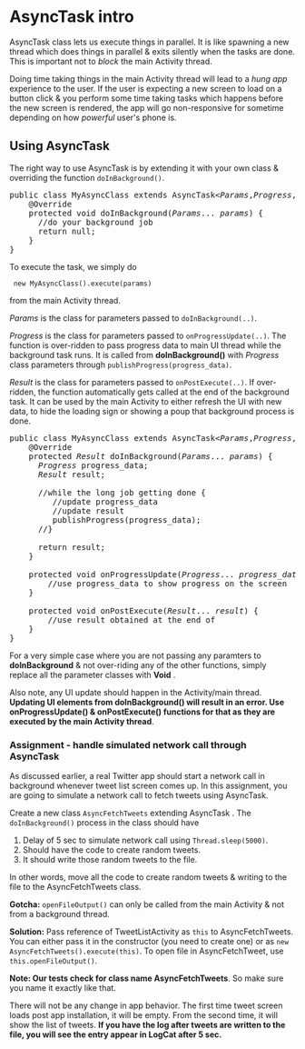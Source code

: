 # AsyncTask intro

AsyncTask class lets us execute things in parallel. It is like spawning a new thread which does things in parallel & exits silently when the tasks are done. This is important not to *block* the main Activity thread. 

Doing time taking things in the main Activity thread will lead to a *hung app* experience to the user. If the user is expecting a new screen to load on a button click & you perform some time taking tasks which happens before the new screen is rendered, the app will go non-responsive for sometime depending on how *powerful* user's phone is. 

## Using AsyncTask 

The right way to use AsyncTask is by extending it with your own class & overriding the function `doInBackground()`.

<pre>
public class MyAsyncClass extends AsyncTask&lt;<i>Params</i>,<i>Progress</i>,<i>Result</i>&gt; {
	@Override
	protected void doInBackground(<i>Params</i>... <i>params</i>) {
	  //do your background job
	  return null;
	}
}
</pre>

To execute the task, we simply do

     new MyAsyncClass().execute(params)

from the main Activity thread. 

*Params* is the class for parameters passed to `doInBackground(..)`. 

*Progress* is the class for parameters passed to `onProgressUpdate(..)`. The function is over-ridden to pass progress data to main UI thread while the background task runs. It is called from **doInBackground()** with *Progress* class parameters through `publishProgress(progress_data)`.

*Result* is the class for parameters passed to `onPostExecute(..)`. If over-ridden, the function automatically gets called at the end of the background task. It can be used by the main Activity to either refresh the UI with new data, to hide the loading sign or showing a poup that background process is done.

<pre>
public class MyAsyncClass extends AsyncTask&lt;<i>Params</i>,<i>Progress</i>,<i>Result</i>&gt; {
	@Override
	protected <i>Result</i> doInBackground(<i>Params</i>... <i>params</i>) {
	  <i>Progress</i> progress_data;
	  <i>Result</i> result;

	  //while the long job getting done {
	     //update progress_data
		 //update result 
		 publishProgress(progress_data);
	  //}
	  
	  return result;
	}

	protected void onProgressUpdate(<i>Progress</i>... <i>progress_data</i>) {
		//use progress_data to show progress on the screen
	}

	protected void onPostExecute(<i>Result</i>... <i>result</i>) {
		//use result obtained at the end of 
	}
}
</pre>


For a very simple case where you are not passing any paramters to **doInBackground** & not over-riding any of the other functions, simply replace all the parameter classes with **Void** . 

Also note, any UI update should happen in the Activity/main thread. **Updating UI elements from doInBackground() will result in an error. Use onProgressUpdate() & onPostExecute() functions for that as they are executed by the main Activity thread**.


### Assignment - handle simulated network call through AsyncTask

As discussed earlier, a real Twitter app should start a network call in background whenever tweet list screen comes up. In this assignment, you are going to simulate a network call to fetch tweets using AsyncTask. 

Create a new class `AsyncFetchTweets` extending AsyncTask . The `doInBackground()` process in the class should have 

1. Delay of 5 sec to simulate network call using `Thread.sleep(5000)`. 
2. Should have the code to create random tweets.
3. It should write those random tweets to the file.

In other words, move all the code to create random tweets & writing to the file to the AsyncFetchTweets class.

**Gotcha:** `openFileOutput()` can only be called from the main Activity & not from a background thread. 

**Solution:** Pass reference of TweetListActivity as `this` to AsyncFetchTweets. You can either pass it in the constructor (you need to create one) or as `new AsyncFetchTweets().execute(this)`. To open file in AsyncFetchTweet, use `this.openFileOutput()`.

**Note: Our tests check for class name AsyncFetchTweets**. So make sure you name it exactly like that.

There will not be any change in app behavior. The first time tweet screen loads post app installation, it will be empty. From the second time, it will show the list of tweets. **If you have the log after tweets are written to the file, you will see the entry appear in LogCat after 5 sec.**
